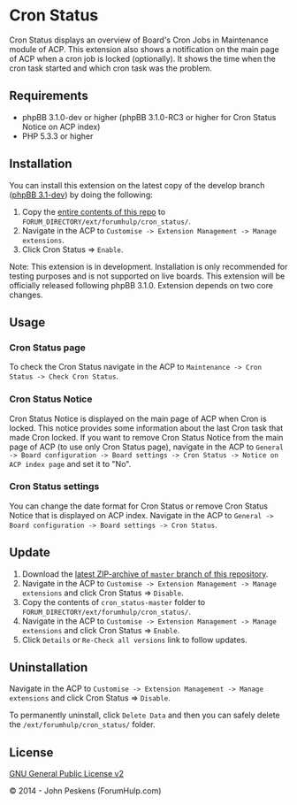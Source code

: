 Cron Status
===========

Cron Status displays an overview of Board's Cron Jobs in Maintenance module of ACP. This extension also shows a notification on the main page of ACP when a cron job is locked (optionally). It shows the time when the cron task started and which cron task was the problem.

## Requirements
* phpBB 3.1.0-dev or higher (phpBB 3.1.0-RC3 or higher for Cron Status Notice on ACP index)
* PHP 5.3.3 or higher

## Installation
You can install this extension on the latest copy of the develop branch ([phpBB 3.1-dev](https://github.com/phpbb/phpbb3)) by doing the following:

1. Copy the [entire contents of this repo](https://github.com/ForumHulp/cron_status/archive/master.zip) to `FORUM_DIRECTORY/ext/forumhulp/cron_status/`.
2. Navigate in the ACP to `Customise -> Extension Management -> Manage extensions`.
3. Click Cron Status => `Enable`.

Note: This extension is in development. Installation is only recommended for testing purposes and is not supported on live boards. This extension will be officially released following phpBB 3.1.0. Extension depends on two core changes.

## Usage
### Cron Status page
To check the Cron Status navigate in the ACP to `Maintenance -> Cron Status -> Check Cron Status`.

### Cron Status Notice
Cron Status Notice is displayed on the main page of ACP when Cron is locked. This notice provides some information about the last Cron task that made Cron locked.
If you want to remove Cron Status Notice from the main page of ACP (to use only Cron Status page), navigate in the ACP to `General -> Board configuration -> Board settings -> Cron Status -> Notice on ACP index page` and set it to "No".

### Cron Status settings
You can change the date format for Cron Status or remove Cron Status Notice that is displayed on ACP index.
Navigate in the ACP to `General -> Board configuration -> Board settings -> Cron Status`.

## Update
1. Download the [latest ZIP-archive of `master` branch of this repository](https://github.com/ForumHulp/cron_status/archive/master.zip).
2. Navigate in the ACP to `Customise -> Extension Management -> Manage extensions` and click Cron Status => `Disable`.
3. Copy the contents of `cron_status-master` folder to `FORUM_DIRECTORY/ext/forumhulp/cron_status/`.
4. Navigate in the ACP to `Customise -> Extension Management -> Manage extensions` and click Cron Status => `Enable`.
5. Click `Details` or `Re-Check all versions` link to follow updates.

## Uninstallation
Navigate in the ACP to `Customise -> Extension Management -> Manage extensions` and click Cron Status => `Disable`.

To permanently uninstall, click `Delete Data` and then you can safely delete the `/ext/forumhulp/cron_status/` folder.

## License
[GNU General Public License v2](http://opensource.org/licenses/GPL-2.0)

© 2014 - John Peskens (ForumHulp.com)